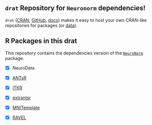 
## `drat` Repository for `Neuronorm` dependencies!

`drat` ([CRAN](https://cran.r-project.org/package=drat), [GitHub](https://github.com/eddelbuettel/drat), [docs](https://eddelbuettel.github.io/drat)) makes it easy to host your own CRAN-like repositories for packages (or [data](https://journal.r-project.org/archive/2017/RJ-2017-026/index.html)).

## R Packages in this drat

This repository contains the dependencies version of the [`NeuroNorm`](https://github.com/DavidPayares/neuronorm) package.
- [x] NeuroData
- [x] [ANTsR](https://github.com/stnava/ANTsR/releases/)
- [x] [ITKR](https://github.com/stnava/ITKR)
- [x] [extrantsr](https://github.com/muschellij2/extrantsr/releases/)
- [x] [MNITemplate](https://github.com/Jfortin1/MNITemplate)
- [x] [RAVEL](https://github.com/Jfortin1/RAVEL)


